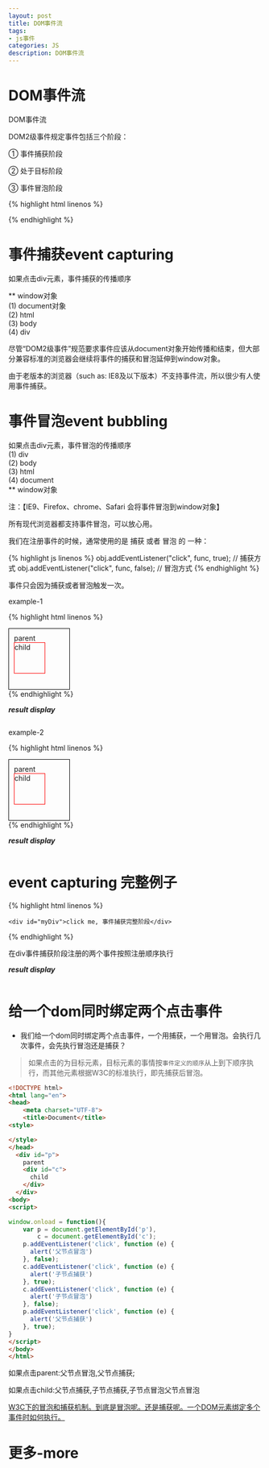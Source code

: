 ```yaml
---
layout: post
title: DOM事件流
tags:
- js事件
categories: JS
description: DOM事件流
---
```


# DOM事件流
DOM事件流

DOM2级事件规定事件包括三个阶段：

① 事件捕获阶段

② 处于目标阶段

③ 事件冒泡阶段

{% highlight html linenos %}
<!DOCTYPE html>
<html lang="en">
<head>
	<meta charset="UTF-8">
	<title>test</title>
</head>
<body>
	<div id="myDiv"></div>		
</body>
</html>
{% endhighlight %}

# 事件捕获event capturing
如果点击div元素，事件捕获的传播顺序  

**  window对象  
(1) document对象  
(2) html  
(3) body  
(4) div  

尽管“DOM2级事件”规范要求事件应该从document对象开始传播和结束，但大部分兼容标准的浏览器会继续将事件的捕获和冒泡延伸到window对象。  

由于老版本的浏览器（such as: IE8及以下版本）不支持事件流，所以很少有人使用事件捕获。

# 事件冒泡event bubbling
如果点击div元素，事件冒泡的传播顺序  
(1) div  
(2) body  
(3) html  
(4) document  
**  window对象  

注：【IE9、Firefox、chrome、Safari 会将事件冒泡到window对象】

所有现代浏览器都支持事件冒泡，可以放心用。

我们在注册事件的时候，通常使用的是 捕获 或者 冒泡 的 一种：

{% highlight js linenos %}
obj.addEventListener("click", func, true); // 捕获方式
obj.addEventListener("click", func, false); // 冒泡方式
{% endhighlight %}

事件只会因为捕获或者冒泡触发一次。

example-1

{% highlight html linenos %}
<!DOCTYPE html>
<html lang="en">
<head>
	<meta charset="UTF-8">
	<title>test</title>
<style type="text/css">
   #p { width: 300px; height: 300px; padding: 10px;  border: 1px solid black; }
   #c { width: 100px; height: 100px; border: 1px solid red; }
</style>
</head>
<body>
	<div id="p">
        parent
        <div id="c">
            child
        </div>
    </div>	
    <script>
    	window.onload = function(){
    		var p = document.getElementById("p"),
    			c = document.getElementById("c");
    		c.addEventListener("click",function(){
    			console.log('子节点捕获');
    		},true);
    		c.addEventListener("click",function(){
    			console.log('子节点冒泡');
    		},false);
    	}
    </script>
</body>
</html>
{% endhighlight %}

**_result display_**
<div class="rd">
<img src="/assets/images/2016/10-11-12/event-bubbling.png" alt="">
</div>

example-2

{% highlight html linenos %}
<!DOCTYPE html>
<html lang="en">
<head>
	<meta charset="UTF-8">
	<title>test</title>
<style type="text/css">
   #p { width: 100px; height: 100px; padding: 10px;  border: 1px solid black; }
   #c { width: 60px; height: 60px; border: 1px solid red; }
</style>
</head>
<body>
	<div id="p">
        parent
        <div id="c">
            child
        </div>
    </div>	
    <script>
    	window.onload = function(){
    		var p = document.getElementById("p"),
    			c = document.getElementById("c");
    		p.addEventListener("click",function(){
    			console.log('父节点捕获');
    		},true);
    		c.addEventListener("click",function(){
    			console.log('子节点捕获');
    		},true);
    		c.addEventListener("click",function(){
    			console.log('子节点冒泡');
    		},false);
    		p.addEventListener("click",function(){
    			console.log('父节点冒泡');
    		},false);
    	}
    </script>
</body>
</html>
{% endhighlight %}

**_result display_**
<div class="rd">
<img src="/assets/images/2016/10-11-12/event-capturing.png" alt="">
</div>

# event capturing 完整例子

{% highlight html linenos %}
<!DOCTYPE html>
<html lang="en">
<head>
	<meta charset="UTF-8">
	<title>test</title>
</head>
<body>
	
	<div id="myDiv">click me, 事件捕获完整阶段</div>	

<script>
    var myDiv = document.getElementById("myDiv");

	myDiv.addEventListener("click", function() {
    	console.log("div 事件捕获");
    },true);
    
    myDiv.addEventListener("click", function() {
    	console.log("div 事件捕获，once again");
    },true);

    myDiv.addEventListener("click", function() {
    	console.log("div 事件冒泡");
    },false);
	
	window.addEventListener("click", function() {
    	console.log("window 事件捕获");
    },true);

    document.addEventListener("click", function() {
    	console.log("document 事件捕获");
    },true);

    document.documentElement.addEventListener("click", function() {
    	console.log("html 事件捕获");
    },true);

    document.body.addEventListener("click", function() {
    	console.log("body 事件捕获");
    },true);
</script>		
</body>
</html>
{% endhighlight %}

在div事件捕获阶段注册的两个事件按照注册顺序执行

**_result display_**
<div class="rd">
    <img src="/assets/images/2016/10-11-12/10-30-1.png" alt="">
</div>

# 给一个dom同时绑定两个点击事件

- 我们给一个dom同时绑定两个点击事件，一个用捕获，一个用冒泡。会执行几次事件，会先执行冒泡还是捕获？

> 如果点击的为目标元素，目标元素的事情按`事件定义的顺序`从上到下顺序执行，而其他元素根据W3C的标准执行，即先捕获后冒泡。

```html
<!DOCTYPE html>
<html lang="en">
<head>
	<meta charset="UTF-8">
	<title>Document</title>
<style>

</style>
</head>
  <div id="p">
    parent
    <div id="c">
      child
    </div>
  </div>
<body>
<script>

window.onload = function(){
    var p = document.getElementById('p'),
        c = document.getElementById('c');
    p.addEventListener('click', function (e) {
      alert('父节点冒泡')
    }, false);
    c.addEventListener('click', function (e) {
      alert('子节点捕获')
    }, true);
    c.addEventListener('click', function (e) {
      alert('子节点冒泡')
    }, false);
    p.addEventListener('click', function (e) {
      alert('父节点捕获')
    }, true);
}
</script>
</body>
</html>
```

如果点击parent:父节点冒泡,父节点捕获;

如果点击child:父节点捕获,子节点捕获,子节点冒泡父节点冒泡

[W3C下的冒泡和捕获机制。到底是冒泡呢。还是捕获呢。一个DOM元素绑定多个事件时如何执行。](https://blog.csdn.net/u011719449/article/details/23787627)

# 更多-more










































